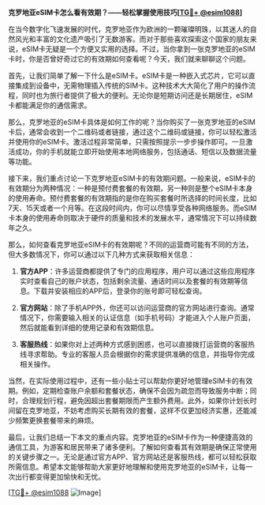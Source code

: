 **克罗地亚eSIM卡怎么看有效期？——轻松掌握使用技巧[[TG💪+ @esim1088](https://t.me/s/esim1088)]**

在当今数字化飞速发展的时代，克罗地亚作为欧洲的一颗璀璨明珠，以其迷人的自然风光和丰富的文化遗产吸引了无数游客。而对于那些喜欢探索这个国家的朋友来说，eSIM卡无疑是一个方便又实用的选择。不过，当你拿到一张克罗地亚的eSIM卡时，你是否曾好奇过它的有效期如何查看呢？今天，我们就来聊聊这个问题。

首先，让我们简单了解一下什么是eSIM卡。eSIM卡是一种嵌入式芯片，它可以直接集成到设备中，无需物理插入传统的SIM卡。这种技术大大简化了用户的操作流程，同时也为旅行者提供了极大的便利。无论你是短期访问还是长期居住，eSIM卡都能满足你的通信需求。

那么，克罗地亚的eSIM卡具体是如何工作的呢？当你购买了一张克罗地亚的eSIM卡后，通常会收到一个二维码或者链接，通过这个二维码或链接，你可以轻松激活并使用你的eSIM卡。激活过程非常简单，只需按照提示一步步操作即可。一旦激活成功，你的手机就能立即开始使用本地网络服务，包括通话、短信以及数据流量等功能。

接下来，我们重点讨论一下克罗地亚eSIM卡的有效期问题。一般来说，eSIM卡的有效期分为两种情况：一种是预付费套餐的有效期，另一种则是整个eSIM卡本身的使用寿命。预付费套餐的有效期指的是你在购买套餐时所选择的时间长度，比如7天、15天或者一个月等。在这段时间内，你可以尽情享受各种网络服务。而eSIM卡本身的使用寿命则取决于硬件的质量和技术的发展水平，通常情况下可以持续数年之久。

那么，如何查看克罗地亚eSIM卡的有效期呢？不同的运营商可能有不同的方法，但大多数情况下，你可以通过以下几种方式来获取相关信息：

1. **官方APP**：许多运营商都提供了专门的应用程序，用户可以通过这些应用程序实时查看自己的账户状态，包括剩余流量、通话时间以及套餐的有效期等信息。下载并安装相应的APP后，登录你的账号即可轻松查询。

2. **官方网站**：除了手机APP外，你还可以访问运营商的官方网站进行查询。通常情况下，你需要输入相关的认证信息（如手机号码）才能进入个人账户页面，然后就能看到详细的使用记录和有效期信息。

3. **客服热线**：如果你对上述两种方式感到困惑，也可以直接拨打运营商的客服热线寻求帮助。专业的客服人员会根据你的需求提供准确的信息，并指导你完成相关操作。

当然，在实际使用过程中，还有一些小贴士可以帮助你更好地管理eSIM卡的有效期。例如，定期检查账户余额和套餐状态，确保不会因为疏忽而导致服务中断；同时，合理规划行程，避免因超出套餐期限而产生额外费用。此外，如果你计划长时间留在克罗地亚，不妨考虑购买长期有效的套餐，这样不仅更加经济实惠，还能减少频繁更换套餐带来的麻烦。

最后，让我们总结一下本文的重点内容。克罗地亚的eSIM卡作为一种便捷高效的通信工具，为游客和居民带来了诸多便利。了解如何查看其有效期是确保正常使用的关键步骤之一。无论是通过官方APP、官方网站还是客服热线，都可以轻松获取所需信息。希望本文能够帮助大家更好地理解和使用克罗地亚的eSIM卡，让每一次出行都变得更加愉快和无忧。

[[TG💪+ @esim1088](https://t.me/s/esim1088) ![Image](https://i.postimg.cc/4NQfJmqS/Snipaste-2025-05-13-00-14-12.png)]